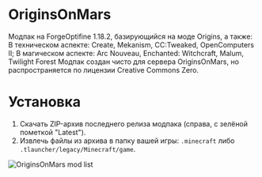 # OriginsOnMars
Модпак на ForgeOptifine 1.18.2, базирующийся на моде Origins, а также:
В техническом аспекте: Create, Mekanism, CC:Tweaked, OpenComputers II;
В магическом аспекте: Arc Nouveau, Enchanted: Witchcraft, Malum, Twilight Forest
Модпак создан чисто для сервера OriginsOnMars, но распространяется по лицензии Creative Commons Zero.

# Установка
1) Скачать ZIP-архив последнего релиза модпака (справа, с зелёной пометкой "Latest").
2) Извлечь файлы из архива в папку вашей игры: `.minecraft` либо `.tlauncher/legacy/Minecraft/game`.

![OriginsOnMars mod list](https://i.imgur.com/UtK033x.jpg "OriginsOnMars mods")


